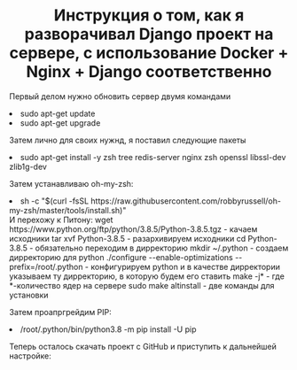 <h1 align="center">Инструкция о том, как я разворачивал Django проект на сервере, с использование Docker + Nginx + Django соответственно</h1>
  <p>Первый делом нужно обновить сервер двумя командами</p>
<li>sudo apt-get update</li>
<li>sudo apt-get upgrade</li>
  
Затем лично для своих нужнд, я поставил следующие пакеты
<li>sudo apt-get install -y zsh tree redis-server nginx zsh openssl libssl-dev zlib1g-dev</li>

Затем устанавливаю oh-my-zsh:
<li>sh -c "$(curl -fsSL https://raw.githubusercontent.com/robbyrussell/oh-my-zsh/master/tools/install.sh)"</li>
И перехожу к Питону:
wget https://www.python.org/ftp/python/3.8.5/Python-3.8.5.tgz - качаем исходники
tar xvf Python-3.8.5 - разархивируем исходники
cd Python-3.8.5 - обязательно переходим в дирректорию
mkdir ~/.python - создаем дирректорию для python
./configure --enable-optimizations --prefix=/root/.python - конфигурируем python и в качестве дирректории указываем ту дирректорию, в которую будем его ставить
make -j* - где *-количество ядер на сервере
sudo make altinstall - две команды для установки

Затем проапргрейдим PIP:
<li>/root/.python/bin/python3.8 -m pip install -U pip</li>

Теперь осталось скачать проект с GitHub и приступить к дальнейшей настройке:
